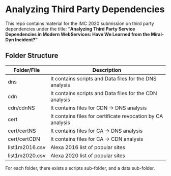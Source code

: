 # Analyzing Third Party Dependencies

This repo contains material for the IMC 2020 submission on third party dependencies under the title: 
    **"Analyzing Third Party Service Dependencies in Modern WebServices: Have We Learned from the Mirai-Dyn Incident?"**

## Folder Structure


| Folder/File | Description |
| ------ | ------ |
| dns | It contains scripts and Data files for the DNS analysis |
| cdn | It contains scripts and Data files for the CDN analysis |
| cdn/cdnNS | It contains files for CDN -> DNS analysis |
| cert | It contains files for certificate revocation by CA analysis |
| cert/certNS| It contains files for CA -> DNS analysis  |
| cert/certCDN| It contains files for CA -> CDN analysis  |
| list1m2016.csv | Alexa 2016 list of popular sites |
| list1m2020.csv | Alexa 2020 list of popular sites |

For each folder, there exists a scripts sub-folder, and a data sub-folder. 

